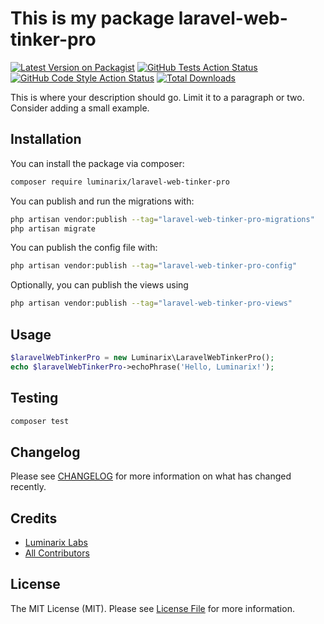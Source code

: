 # This is my package laravel-web-tinker-pro

[![Latest Version on Packagist](https://img.shields.io/packagist/v/luminarix/laravel-web-tinker-pro.svg?style=flat-square)](https://packagist.org/packages/luminarix/laravel-web-tinker-pro)
[![GitHub Tests Action Status](https://img.shields.io/github/actions/workflow/status/luminarix/laravel-web-tinker-pro/run-tests.yml?branch=main&label=tests&style=flat-square)](https://github.com/luminarix/laravel-web-tinker-pro/actions?query=workflow%3Arun-tests+branch%3Amain)
[![GitHub Code Style Action Status](https://img.shields.io/github/actions/workflow/status/luminarix/laravel-web-tinker-pro/fix-php-code-style-issues.yml?branch=main&label=code%20style&style=flat-square)](https://github.com/luminarix/laravel-web-tinker-pro/actions?query=workflow%3A"Fix+PHP+code+style+issues"+branch%3Amain)
[![Total Downloads](https://img.shields.io/packagist/dt/luminarix/laravel-web-tinker-pro.svg?style=flat-square)](https://packagist.org/packages/luminarix/laravel-web-tinker-pro)

This is where your description should go. Limit it to a paragraph or two. Consider adding a small example.

## Installation

You can install the package via composer:

```bash
composer require luminarix/laravel-web-tinker-pro
```

You can publish and run the migrations with:

```bash
php artisan vendor:publish --tag="laravel-web-tinker-pro-migrations"
php artisan migrate
```

You can publish the config file with:

```bash
php artisan vendor:publish --tag="laravel-web-tinker-pro-config"
```

Optionally, you can publish the views using

```bash
php artisan vendor:publish --tag="laravel-web-tinker-pro-views"
```

## Usage

```php
$laravelWebTinkerPro = new Luminarix\LaravelWebTinkerPro();
echo $laravelWebTinkerPro->echoPhrase('Hello, Luminarix!');
```

## Testing

```bash
composer test
```

## Changelog

Please see [CHANGELOG](CHANGELOG.md) for more information on what has changed recently.

## Credits

- [Luminarix Labs](https://github.com/luminarix)
- [All Contributors](../../contributors)

## License

The MIT License (MIT). Please see [License File](LICENSE.md) for more information.
